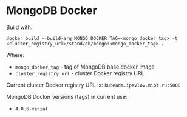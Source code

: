 # MongoDB Docker
Build with:
```
docker build --build-arg MONGO_DOCKER_TAG=<mongo_docker_tag> -t <cluster_registry_url>/stand/db/mongo:<mongo_docker_tag> .
```

Where:
* `mongo_docker_tag` - tag of MongoDB base docker image
* `cluster_registry_url` - cluster Docker registry URL

Current cluster Docker registry URL is:
`kubeadm.ipavlov.mipt.ru:5000`

MongoDB Docker versions (tags) in current use:
* `4.0.6-xenial`
